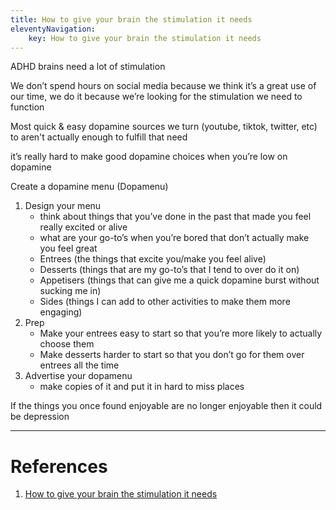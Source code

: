 ```yaml
---
title: How to give your brain the stimulation it needs
eleventyNavigation:
	key: How to give your brain the stimulation it needs
---
```


ADHD brains need a lot of stimulation

We don’t spend hours on social media because we think it’s a great use of our time, we do it because we’re looking for the stimulation we need to function

Most quick & easy dopamine sources we turn (youtube, tiktok, twitter, etc) to aren't actually enough to fulfill that need

it’s really hard to make good dopamine choices when you’re low on dopamine

Create a dopamine menu (Dopamenu)

1. Design your menu
   - think about things that you’ve done in the past that made you feel really excited or alive
   - what are your go-to’s when you’re bored that don’t actually make you feel great
   - Entrees (the things that excite you/make you feel alive)
   - Desserts (things that are my go-to’s that I tend to over do it on)
   - Appetisers (things that can give me a quick dopamine burst without sucking me in)
   - Sides (things I can add to other activities to make them more engaging)
2. Prep
   - Make your entrees easy to start so that you’re more likely to actually choose them
   - Make desserts harder to start so that you don’t go for them over entrees all the time
3. Advertise your dopamenu
   - make copies of it and put it in hard to miss places

If the things you once found enjoyable are no longer enjoyable then it could be depression

---

# References

1. [How to give your brain the stimulation it needs](https://www.youtube.com/watch?v=-6WCkTwW6xg)
